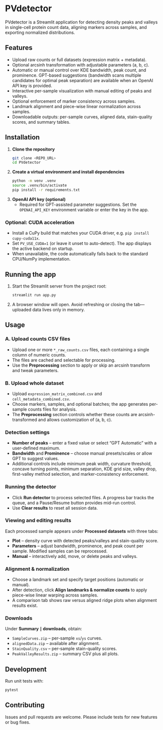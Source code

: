 # PVdetector

PVdetector is a Streamlit application for detecting density peaks and valleys in single-cell protein count data, aligning markers across samples, and exporting normalized distributions.

## Features
- Upload raw counts or full datasets (expression matrix + metadata).
- Optional arcsinh transformation with adjustable parameters \(a, b, c\).
- Automatic or manual control over KDE bandwidth, peak count, and prominence. GPT-based suggestions (bandwidth scans multiple candidates for optimal peak separation) are available when an OpenAI API key is provided.
- Interactive per-sample visualization with manual editing of peaks and valleys.
- Optional enforcement of marker consistency across samples.
- Landmark alignment and piece-wise linear normalization across samples.
- Downloadable outputs: per-sample curves, aligned data, stain-quality scores, and summary tables.

## Installation
1. **Clone the repository**
    ```bash
    git clone <REPO_URL>
    cd PVdetector
    ```
2. **Create a virtual environment and install dependencies**
    ```bash
    python -m venv .venv
    source .venv/bin/activate
    pip install -r requirements.txt
    ```
3. **OpenAI API key (optional)**
   - Required for GPT-assisted parameter suggestions. Set the `OPENAI_API_KEY` environment variable or enter the key in the app.

### Optional: CUDA acceleration
- Install a CuPy build that matches your CUDA driver, e.g. `pip install cupy-cuda11x`.
- Set `PV_USE_CUDA=1` (or leave it unset to auto-detect). The app displays the active backend on startup.
- When unavailable, the code automatically falls back to the standard CPU/NumPy implementation.

## Running the app
1. Start the Streamlit server from the project root:
    ```bash
    streamlit run app.py
    ```
2. A browser window will open. Avoid refreshing or closing the tab—uploaded data lives only in memory.

## Usage
### A. Upload counts CSV files
- Upload one or more `*_raw_counts.csv` files, each containing a single column of numeric counts.
- The files are cached and selectable for processing.
- Use the **Preprocessing** section to apply or skip an arcsinh transform and tweak parameters.

### B. Upload whole dataset
- Upload `expression_matrix_combined.csv` and `cell_metadata_combined.csv`.
- Choose markers, samples, and optional batches; the app generates per-sample counts files for analysis.
- The **Preprocessing** section controls whether these counts are arcsinh-transformed and allows customization of \(a, b, c\).

### Detection settings
- **Number of peaks** – enter a fixed value or select “GPT Automatic” with a user-defined maximum.
- **Bandwidth** and **Prominence** – choose manual presets/scales or allow GPT to suggest values.
- Additional controls include minimum peak width, curvature threshold, concave turning points, minimum separation, KDE grid size, valley drop, first-valley method selection, and marker-consistency enforcement.

### Running the detector
- Click **Run detector** to process selected files. A progress bar tracks the queue, and a Pause/Resume button provides mid-run control.
- Use **Clear results** to reset all session data.

### Viewing and editing results
Each processed sample appears under **Processed datasets** with three tabs:
- **Plot** – density curve with detected peaks/valleys and stain-quality score.
- **Parameters** – adjust bandwidth, prominence, and peak count per sample. Modified samples can be reprocessed.
- **Manual** – interactively add, move, or delete peaks and valleys.

### Alignment & normalization
- Choose a landmark set and specify target positions (automatic or manual).
- After detection, click **Align landmarks & normalize counts** to apply piece-wise linear warping across samples.
- A comparison tab shows raw versus aligned ridge plots when alignment results exist.

### Downloads
Under **Summary ∣ downloads**, obtain:
- `SampleCurves.zip` – per-sample `xs`/`ys` curves.
- `alignedData.zip` – available after alignment.
- `StainQuality.csv` – per-sample stain-quality scores.
- `PeakValleyResults.zip` – summary CSV plus all plots.

## Development
Run unit tests with:
```bash
pytest
```

## Contributing
Issues and pull requests are welcome. Please include tests for new features or bug fixes.

